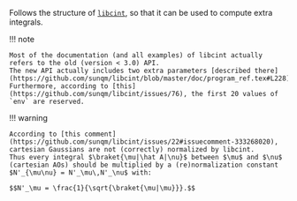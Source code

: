 Follows the structure of [`libcint`](https://github.com/sunqm/libcint/blob/master/doc/program_ref.txt), so that it can be used to compute extra integrals.

!!! note
  
    Most of the documentation (and all examples) of libcint actually refers to the old (version < 3.0) API.
    The new API actually includes two extra parameters [described there](https://github.com/sunqm/libcint/blob/master/doc/program_ref.tex#L228).
    Furthermore, according to [this](https://github.com/sunqm/libcint/issues/76), the first 20 values of `env` are reserved.

!!! warning

    According to [this comment](https://github.com/sunqm/libcint/issues/22#issuecomment-333268020), cartesian Gaussians are not (correctly) normalized by libcint.
    Thus every integral $\braket{\mu|\hat A|\nu}$ between $\mu$ and $\nu$ (cartesian AOs) should be multiplied by a (re)normalization constant $N'_{\mu\nu} = N'_\mu\,N'_\nu$ with:
    
    $$N'_\mu = \frac{1}{\sqrt{\braket{\mu|\mu}}}.$$